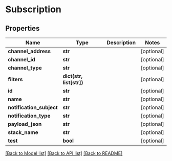 # Subscription

## Properties
Name | Type | Description | Notes
------------ | ------------- | ------------- | -------------
**channel_address** | **str** |  | [optional] 
**channel_id** | **str** |  | [optional] 
**channel_type** | **str** |  | [optional] 
**filters** | **dict(str, list[str])** |  | [optional] 
**id** | **str** |  | [optional] 
**name** | **str** |  | [optional] 
**notification_subject** | **str** |  | [optional] 
**notification_type** | **str** |  | [optional] 
**payload_json** | **str** |  | [optional] 
**stack_name** | **str** |  | [optional] 
**test** | **bool** |  | [optional] 

[[Back to Model list]](../README.md#documentation-for-models) [[Back to API list]](../README.md#documentation-for-api-endpoints) [[Back to README]](../README.md)

